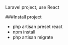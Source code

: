Laravel project, use React

###Install project

* php artisan preset react
* npm install
* php artisan migrate
